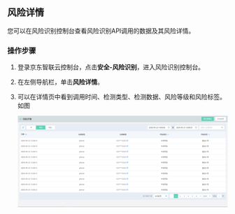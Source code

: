 ## 风险详情

您可以在风险识别控制台查看风险识别API调用的数据及其风险详情。

### 操作步骤

1. 登录京东智联云控制台，点击**安全-风险识别**，进入风险识别控制台。

2. 在左侧导航栏，单击**风险详情**。

3. 可以在详情页中看到调用时间、检测类型、检测数据、风险等级和风险标签。如图

   ![image](../../../../image/Risk-Detection/detail.png)


